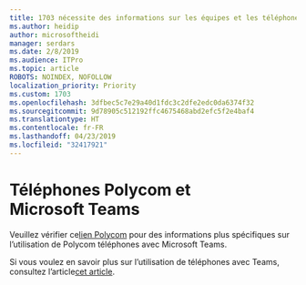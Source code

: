 ```yaml
---
title: 1703 nécessite des informations sur les équipes et les téléphones Polycom
ms.author: heidip
author: microsoftheidi
manager: serdars
ms.date: 2/8/2019
ms.audience: ITPro
ms.topic: article
ROBOTS: NOINDEX, NOFOLLOW
localization_priority: Priority
ms.custom: 1703
ms.openlocfilehash: 3dfbec5c7e29a40d1fdc3c2dfe2edc0da6374f32
ms.sourcegitcommit: 9d78905c512192ffc4675468abd2efc5f2e4baf4
ms.translationtype: HT
ms.contentlocale: fr-FR
ms.lasthandoff: 04/23/2019
ms.locfileid: "32417921"
---
```

# <a name="polycom-phones-and-microsoft-teams"></a>Téléphones Polycom et Microsoft Teams

Veuillez vérifier ce[lien Polycom](http://www.polycom.com/content/dam/polycom/common/documents/faqs/polycom-phones-and-microsoft-teams-faq-enus.pdf) pour des informations plus spécifiques sur l’utilisation de Polycom téléphones avec Microsoft Teams.

Si vous voulez en savoir plus sur l’utilisation de téléphones avec Teams, consultez l’article[cet article](https://docs.microsoft.com/fr-FR/microsoftteams/phones-for-teams).
